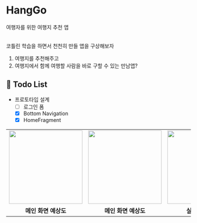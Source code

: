 # HangGo
여행자를 위한 여행지 추천 앱

<br> 코틀린 학습을 하면서 천천히 만들 앱을 구상해보자 

1. 여행지를 추천해주고
2. 여행지에서 함께 여행할 사람을 바로 구할 수 있는 만남앱?


## 💭  Todo List
- 프로토타입 설계
  - [ ] 로그인 폼
  - [x] Bottom Navigation
  - [x] HomeFragment

<table>
  <tr>
    <td><img width="200" src="https://user-images.githubusercontent.com/54762273/178936776-80638599-c0ac-414f-b2a4-a73babc0b43c.png"></td>
    <td><img width="200" src="https://user-images.githubusercontent.com/54762273/178936915-0bbb357d-e8de-47dd-b640-783c6c448a59.PNG"></td>
    <td><img width="200" src="https://user-images.githubusercontent.com/54762273/182211246-21b11f74-343b-479f-9666-21112cc96619.jpg"></td>
    <td><img width="200" src="https://user-images.githubusercontent.com/54762273/182211253-73a8ce4c-ea17-4612-badb-c865dcf87024.jpg"></td>
  </tr>
  <tr>
    <td align="center"><b>메인 화면 예상도</b></td>
    <td align="center"><b>메인 화면 예상도</b></td>
    <td align="center"><b>실제 구현 화면</b></td>
    <td align="center"><b>실제 구현 화면</b></td>
  </tr>
</table>
<br>
